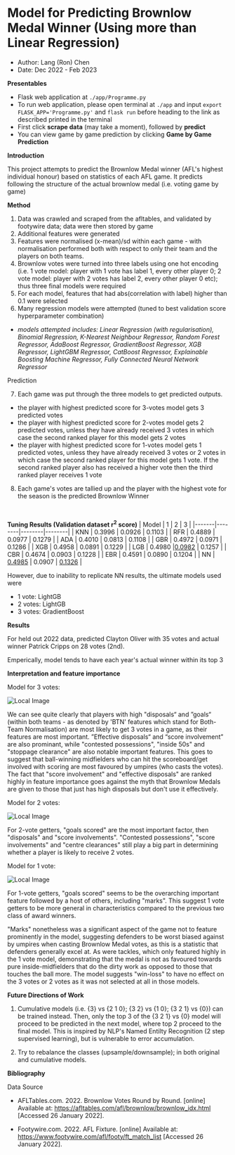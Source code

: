 # Model for Predicting Brownlow Medal Winner (Using more than Linear Regression)
- Author: Lang (Ron) Chen
- Date: Dec 2022 - Feb 2023


**Presentables**
- Flask web application at `./app/Programme.py`
- To run web application, please open terminal at `./app` and input `export FLASK_APP='Programme.py'` and `flask run` before heading to the link as described printed in the terminal
- First click **scrape data** (may take a moment), followed by **predict**
- You can view game by game prediction by clicking **Game by Game Prediction**

**Introduction**

This project attempts to predict the Brownlow Medal winner (AFL's highest individual honour) based on statistics of each AFL game.
It predicts following the structure of the actual brownlow medal (i.e. voting game by game)

**Method**
1. Data was crawled and scraped from the afltables, and validated by footywire data; data were then stored by game
2. Additional features were generated
3. Features were normalised (x-mean)/sd within each game - with normalisation performed both with respect to only their team and the players on both teams.
4. Brownlow votes were turned into three labels using one hot encoding (i.e. 1 vote model: player with 1 vote has label 1, every other player 0; 2 vote model: player with 2 votes has label 2, every other player 0 etc); thus three final models were required
5. For each model, features that had abs(correlation with label) higher than 0.1 were selected
6. Many regression models were attempted (tuned to best validation score hyperparameter combination)

-  *models attempted includes: Linear Regression (with regularisation), Binomial Regression, K-Nearest Neighbour Regressor, Random Forest Regressor, AdaBoost Regressor, GradientBoost Regressor, XGB Regressor, LightGBM Regressor, CatBoost Regressor, Explainable Boosting Machine Regressor, Fully Connected Neural Network Regressor* 

Prediction

7. Each game was put through the three models to get predicted outputs. 
- the player with highest predicted score for 3-votes model gets 3 predicted votes
- the player with highest predicted score for 2-votes model gets 2 predicted votes, unless they have already received 3 votes in which case the second ranked player for this model gets 2 votes
- the player with highest predicted score for 1-votes model gets 1 predicted votes, unless they have already received 3 votes or 2 votes in which case the second ranked player for this model gets 1 vote. If the second ranked player also has received a higher vote then the third ranked player receives 1 vote
8. Each game's votes are tallied up and the player with the highest vote for the season is the predicted Brownlow Winner
<br>

**Tuning Results (Validation dataset r<sup>2</sup> score)**
| Model | 1      | 2      | 3      |
|-------|--------|--------|--------|
| KNN   | 0.3996 | 0.0926 | 0.1103 |
| RFR   | 0.4889 | 0.0977 | 0.1279 |
| ADA   | 0.4010 | 0.0813 | 0.1108 |
| GBR   | 0.4972 | 0.0971 | 0.1286 |
| XGB   | 0.4958 | 0.0891 | 0.1229 |
| LGB   | 0.4980 |<ins>0.0982</ins> | 0.1257 |
| CBR   | 0.4674 | 0.0903 | 0.1228 |
| EBR   | 0.4591 | 0.0890 | 0.1204 |
| NN    | <ins>0.4985</ins> | 0.0907 | <ins>0.1326</ins> |

However, due to inability to replicate NN results, the ultimate models used were
- 1 vote: LightGB
- 2 votes: LightGB
- 3 votes: GradientBoost

**Results**

For held out 2022 data, predicted Clayton Oliver with 35 votes and actual winner Patrick Cripps on 28 votes (2nd). 

Emperically, model tends to have each year's actual winner within its top 3


**Interpretation and feature importance**

Model for 3 votes:

![Local Image](plots/3votes_importance.png)

We can see quite clearly that players with high "disposals“ and ”goals“ (within both teams - as denoted by 'BTN' features which stand for Both-Team Normalisation) are most likely to get 3 votes in a game, as their features are most important. ”Effective disposals“ and “score involvement” are also prominant, while "contested possessions", "inside 50s" and "stoppage clearance" are also notable important features. This goes to suggest that ball-winning midfielders who can hit the scoreboard/get involved with scoring are most favoured by umpires (who casts the votes). The fact that "score involvement" and "effective disposals" are ranked highly in feature importance goes against the myth that Brownlow Medals are given to those that just has high disposals but don't use it effectively.

Model for 2 votes:

![Local Image](plots/2votes_importance.png)

For 2-vote getters, "goals scored" are the most important factor, then "disposals" and "score involvements". "Contested possessions", "score involvements" and "centre clearances" still play a big part in determining whether a player is likely to receive 2 votes.

Model for 1 vote:

![Local Image](plots/1vote_importance.png)

For 1-vote getters, "goals scored" seems to be the overarching important feature followed by a host of others, including "marks". This suggest 1 vote getters to be more general in characteristics compared to the previous two class of award winners.

"Marks" nonetheless was a significant aspect of the game not to feature prominently in the model, suggesting defenders to be worst biased against by umpires when casting Brownlow Medal votes, as this is a statistic that defenders generally excel at. As were tackles, which only featured highly in the 1 vote model, demonstrating that the medal is not as favoured towards pure inside-midfielders that do the dirty work as opposed to those that touches the ball more. The model suggests "win-loss" to have no effect on the 3 votes or 2 votes as it was not selected at all in those models.


**Future Directions of Work**
1. Cumulative models (i.e. {3} vs {2 1 0}; {3 2} vs {1 0}; {3 2 1} vs {0}) can be trained instead. Then, only the top 3 of the {3 2 1} vs {0} model will proceed to be predicted in the next model, where top 2 proceed to the final model. This is inspired by NLP's Named Entilty Recognition (2 step supervised learning), but is vulnerable to error accumulation.
   
2. Try to rebalance the classes (upsample/downsample); in both original and cumulative models.


**Bibliography**

Data Source

- AFLTables.com. 2022. Brownlow Votes Round by Round. [online] Available at: <https://afltables.com/afl/brownlow/brownlow_idx.html> [Accessed 26 January 2022].

- Footywire.com. 2022. AFL Fixture. [online] Available at: <https://www.footywire.com/afl/footy/ft_match_list> [Accessed 26 January 2022].
